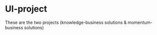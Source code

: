 # UI-project
These are the two projects (knowledge-business solutions &amp; momentum-business solutions)
